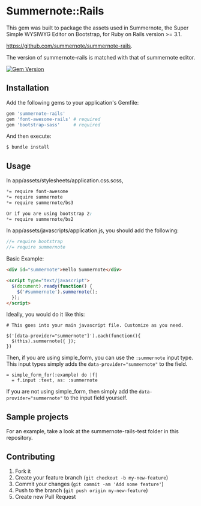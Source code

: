 # Summernote::Rails

This gem was built to package the assets used in Summernote, the Super Simple WYSIWYG Editor on Bootstrap, for Ruby on Rails version >= 3.1.

https://github.com/summernote/summernote-rails.

The version of summernote-rails is matched with that of summernote editor.

[![Gem Version](https://badge.fury.io/rb/summernote-rails.png)](http://badge.fury.io/rb/summernote-rails)

## Installation

Add the following gems to your application's Gemfile:

```ruby
gem 'summernote-rails'
gem 'font-awesome-rails' # required
gem 'bootstrap-sass'     # required
```

And then execute:

```bash
$ bundle install
```

## Usage

In app/assets/stylesheets/application.css.scss,

```css
*= require font-awesome
*= require summernote
*= require summernote/bs3

Or if you are using bootstrap 2:
*= require summernote/bs2
```

In app/assets/javascripts/application.js, you should add the following:

```js
//= require bootstrap
//= require summernote
```

Basic Example:
```html
<div id="summernote">Hello Summernote</div>

<script type="text/javascript">
  $(document).ready(function() {
    $('#summernote').summernote();
  });
</script>
```

Ideally, you would do it like this:

```
# This goes into your main javascript file. Customize as you need.

$('[data-provider="summernote"]').each(function(){
  $(this).summernote({ });
})
```

Then, if you are using simple_form, you can use the `:summernote` input type. This input types simply adds the `data-provider="summernote"` to the field.

```
= simple_form_for(:example) do |f|
  = f.input :text, as: :summernote
```

If you are not using simple_form, then simply add the `data-provider="summernote"` to the input field yourself.

## Sample projects

For an example, take a look at the summernote-rails-test folder in this repository.

## Contributing

1. Fork it
2. Create your feature branch (`git checkout -b my-new-feature`)
3. Commit your changes (`git commit -am 'Add some feature'`)
4. Push to the branch (`git push origin my-new-feature`)
5. Create new Pull Request
